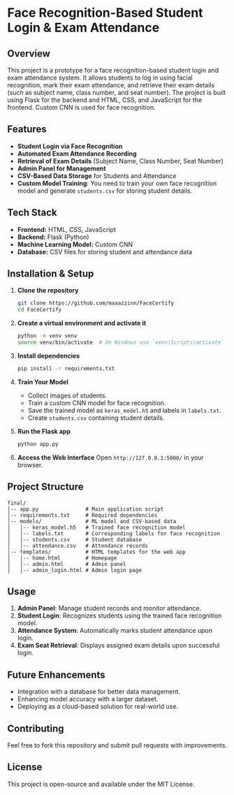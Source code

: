 # Face Recognition-Based Student Login & Exam Attendance

## Overview

This project is a prototype for a face recognition-based student login and exam attendance system. It allows students to log in using facial recognition, mark their exam attendance, and retrieve their exam details (such as subject name, class number, and seat number). The project is built using Flask for the backend and HTML, CSS, and JavaScript for the frontend. Custom CNN is used for face recognition.

## Features

- **Student Login via Face Recognition**
- **Automated Exam Attendance Recording**
- **Retrieval of Exam Details** (Subject Name, Class Number, Seat Number)
- **Admin Panel for Management**
- **CSV-Based Data Storage** for Students and Attendance
- **Custom Model Training**: You need to train your own face recognition model and generate `students.csv` for storing student details.

## Tech Stack

- **Frontend:** HTML, CSS, JavaScript
- **Backend:** Flask (Python)
- **Machine Learning Model:** Custom CNN
- **Database:** CSV files for storing student and attendance data

## Installation & Setup

1. **Clone the repository**

   ```sh
   git clone https://github.com/maaazzinn/FaceCertify
   cd FaceCertify
   ```

2. **Create a virtual environment and activate it**

   ```sh
   python -m venv venv
   source venv/bin/activate  # On Windows use `venv\Scripts\activate`
   ```

3. **Install dependencies**

   ```sh
   pip install -r requirements.txt
   ```

4. **Train Your Model**

   - Collect images of students.
   - Train a custom CNN model for face recognition.
   - Save the trained model as `keras_model.h5` and labels in `labels.txt`.
   - Create `students.csv` containing student details.

5. **Run the Flask app**

   ```sh
   python app.py
   ```

6. **Access the Web Interface**
   Open `http://127.0.0.1:5000/` in your browser.

## Project Structure

```
final/
│-- app.py               # Main application script
│-- requirements.txt     # Required dependencies
│-- models/              # ML model and CSV-based data
│   │-- keras_model.h5   # Trained face recognition model
│   │-- labels.txt       # Corresponding labels for face recognition
│   │-- students.csv     # Student database
│   │-- attendance.csv   # Attendance records
│-- templates/           # HTML templates for the web app
│   │-- home.html        # Homepage
│   │-- admin.html       # Admin panel
│   │-- admin_login.html # Admin login page
```

## Usage

1. **Admin Panel**: Manage student records and monitor attendance.
2. **Student Login**: Recognizes students using the trained face recognition model.
3. **Attendance System**: Automatically marks student attendance upon login.
4. **Exam Seat Retrieval**: Displays assigned exam details upon successful login.

## Future Enhancements

- Integration with a database for better data management.
- Enhancing model accuracy with a larger dataset.
- Deploying as a cloud-based solution for real-world use.

## Contributing

Feel free to fork this repository and submit pull requests with improvements.

## License

This project is open-source and available under the MIT License.

